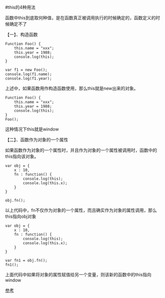 #this的4种用法

函数中this到底取何种值，是在函数真正被调用执行的时候确定的，函数定义的时候确定不了

【一】、构造函数

	Function Foo() {
		this.name = "xxx";
		this.year = 1988;
		console.log(this);
	}
	
	var f1 = new Foo();
	console.log(f1.name);
	console.log(f1.year);
	
上述中，如果函数用作构造函数使用，那么this就是new出来的对象。

	Function Foo() {
		this.name = "xxx";
		this.year = 1988;
		console.log(this);
	}
	Foo();
	
这种情况下this就是window

【二】、函数作为对象的一个属性

如果函数作为对象的一个属性时，并且作为对象的一个属性被调用时，函数中的this指向该对象。

	var obj = {
		x : 10,
		fn : function() {
			console.log(this);
			console.log(this.x);
		}
	}
	
	obj.fn();
	
以上代码中，fn不仅作为对象的一个属性，而且确实作为对象的属性调用，那么this指向obj对象
	
	var obj = {
		x : 10,
		fn : function() {
			console.log(this);
			console.log(this.x);
		}
	}
	
	var fn1 = obj.fn();
	fn1();
	
上面代码中如果将对象的属性赋值给另一个变量，则该新的函数中的this指向window


[参考](http://www.cnblogs.com/wangfupeng1988/p/3988422.html)
	